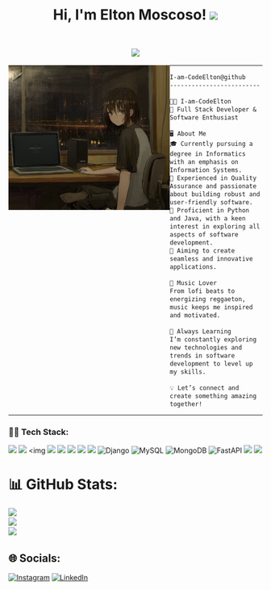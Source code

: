 <h1 align="center">
Hi, I'm Elton Moscoso!
  <img src="https://media.giphy.com/media/hvRJCLFzcasrR4ia7z/giphy.gif" width="30"></h1>
 <!--<img src="https://komarev.com/ghpvc/?username=I-am-vishalmaurya&label=Profile%20Views&color=0e75b6&style=flat" align='right' alt="vishalmaurya" />-->
<br/>

<!-- Typing SVG by DenverCoder1 - https://github.com/DenverCoder1/readme-typing-svg -->
<p align="center">
  <a href="https://github.com/DenverCoder1/readme-typing-svg"><img src="https://readme-typing-svg.herokuapp.com?lines=Computer+Science+Student;Full+Stack+Developer;Always%20learning%20new%20things&center=true&width=380&height=45"></a>
</p>

<img align="left" src="https://github.com/I-am-vishalmaurya/I-am-vishalmaurya/blob/main/cropped_image.png" alt="Unfortunately I didn't find the author of the pic, feel to open a pull request if found" width="320" />
<hr>

```
I-am-CodeElton@github
-------------------------

👨‍💻 I-am-CodeElton
🚀 Full Stack Developer & Software Enthusiast

🖥️ About Me
🎓 Currently pursuing a degree in Informatics with an emphasis on Information Systems.
💼 Experienced in Quality Assurance and passionate about building robust and user-friendly software.
🌟 Proficient in Python and Java, with a keen interest in exploring all aspects of software development.
🎯 Aiming to create seamless and innovative applications.

🎵 Music Lover
From lofi beats to energizing reggaeton, music keeps me inspired and motivated.

🌱 Always Learning
I’m constantly exploring new technologies and trends in software development to level up my skills.

💡 Let’s connect and create something amazing together!
```
<hr>

### 👨‍💻 Tech Stack:

<img src="https://img.shields.io/badge/Java%20-%23E00033.svg?&style=for-the-badge&logo=java&logoColor=white">   <img src="https://img.shields.io/badge/python%20-%2314354C.svg?&style=for-the-badge&logo=python&logoColor=white">   <img <img src="https://img.shields.io/badge/mongodb%20-%2347A248svg?&style=for-the-badge&logo=mongodb&logoColor=white">   <img src="https://img.shields.io/badge/git%20-%23F05032.svg?&style=for-the-badge&logo=git&logoColor=white"/>  <img src="https://img.shields.io/badge/-HTML5-007FFF?style=for-the-badge&logo=html5"/>  <img src="https://img.shields.io/badge/-CSS-0000FF?style=for-the-badge&logo=css3"/> <img src="http://img.shields.io/badge/-VS%20Code-000000?style=for-the-badge&logo=Visual-studio-code&logoColor=blue"> <img alt="Django" src="https://img.shields.io/badge/Django-092E20?style=for-the-badge&logo=django&logoColor=white"> ![MySQL](https://img.shields.io/badge/mysql-4479A1.svg?style=for-the-badge&logo=mysql&logoColor=white) ![MongoDB](https://img.shields.io/badge/MongoDB-%234ea94b.svg?style=for-the-badge&logo=mongodb&logoColor=white) ![FastAPI](https://img.shields.io/badge/FastAPI-005571?style=for-the-badge&logo=fastapi) <img src="https://img.shields.io/badge/-Docker-FF0080?style=for-the-badge&logo=docker"/>  <img src="https://img.shields.io/badge/-Vim-FF00FF?style=for-the-badge&logo=vim"/>
# 📊 GitHub Stats:
![](https://github-readme-stats.vercel.app/api?username=CodeElton&theme=dark&hide_border=false&include_all_commits=false&count_private=false)<br/>
![](https://github-readme-streak-stats.herokuapp.com/?user=CodeElton&theme=dark&hide_border=false)<br/>
![](https://github-readme-stats.vercel.app/api/top-langs/?username=CodeElton&theme=dark&hide_border=false&include_all_commits=false&count_private=false&layout=compact)


 ## 🌐 Socials:
[![Instagram](https://img.shields.io/badge/Instagram-%23E4405F.svg?logo=Instagram&logoColor=white)](https://instagram.com/eltonmarvin_) [![LinkedIn](https://img.shields.io/badge/LinkedIn-%230077B5.svg?logo=linkedin&logoColor=white)](https://linkedin.com/in/elton-moscoso-874797254) 
